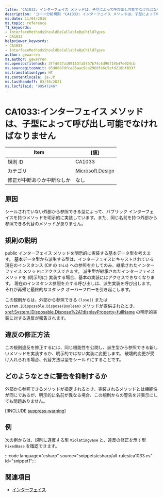```yaml
---
title: 'CA1033: インターフェイス メソッドは、子型によって呼び出し可能でなければなりません (コード分析)'
description: 'コード分析規則 "CA1033: インターフェイス メソッドは、子型によって呼び出し可能でなければなりません" について説明します'
ms.date: 11/04/2016
ms.topic: reference
f1_keywords:
- InterfaceMethodsShouldBeCallableByChildTypes
- CA1033
helpviewer_keywords:
- CA1033
- InterfaceMethodsShouldBeCallableByChildTypes
author: gewarren
ms.author: gewarren
ms.openlocfilehash: 3ffd037a109153fa5767b74c6d96f19b47e024cb
ms.sourcegitcommit: 05d0087dfca85aac9ca2960f86c5efd218bf833f
ms.translationtype: HT
ms.contentlocale: ja-JP
ms.lasthandoff: 03/30/2021
ms.locfileid: "99547246"
---
```

# <a name="ca1033-interface-methods-should-be-callable-by-child-types"></a>CA1033:インターフェイス メソッドは、子型によって呼び出し可能でなければなりません

| Item                                     | [値]            |
|------------------------------------------|------------------|
| 規則 ID                                   | CA1033           |
| カテゴリ                                 | [Microsoft.Design](design-warnings.md) |
| 修正が中断ありか中断なしか | なし     |

## <a name="cause"></a>原因

シールされていない外部から参照できる型によって、パブリック インターフェイスを持つメソッドを明示的に実装しています。また、同じ名前を持つ外部から参照できる代替のメソッドがありません。

## <a name="rule-description"></a>規則の説明

public インターフェイス メソッドを明示的に実装する基本データ型を考えます。 基本データ型から派生する型は、インターフェイスにキャストされている現在のインスタンス (C# の `this`) への参照を介してのみ、継承されたインターフェイス メソッドにアクセスできます。 派生型が継承されたインターフェイス メソッドを (明示的に) 実装する場合、基本の実装にはアクセスできなくなります。 現在のインスタンス参照を介する呼び出しは、派生実装を呼び出します。それが再帰と最終的なスタック オーバーフローを引き起こします。

この規則からは、外部から参照できる `Close()` または `System.IDisposable.Dispose(Boolean)` メソッドが提供されたとき、<xref:System.IDisposable.Dispose%2A?displayProperty=fullName> の明示的実装に対する違反が報告されます。

## <a name="how-to-fix-violations"></a>違反の修正方法

この規則違反を修正するには、同じ機能性を公開し、派生型から参照できる新しいメソッドを実装するか、明示的ではない実装に変更します。 破壊的変更が受け入れられる場合、代替方法は型をシールドにすることです。

## <a name="when-to-suppress-warnings"></a>どのようなときに警告を抑制するか

外部から参照できるメソッドが指定されるとき、実装されるメソッドとは機能性が同じであるが、明示的に名前が異なる場合、この規則からの警告を非表示にしても問題ありません。

[!INCLUDE [suppress-warning](../../../../includes/code-analysis/suppress-warning.md)]

## <a name="example"></a>例

次の例からは、規則に違反する型 `ViolatingBase` と、違反の修正を示す型 `FixedBase` を確認できます。

:::code language="csharp" source="snippets/csharp/all-rules/ca1033.cs" id="snippet1":::

## <a name="see-also"></a>関連項目

- [インターフェイス](../../../csharp/programming-guide/interfaces/index.md)
